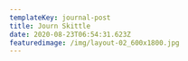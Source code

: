 ```yaml
---
templateKey: journal-post
title: Journ Skittle
date: 2020-08-23T06:54:31.623Z
featuredimage: /img/layout-02_600x1800.jpg
---
```

